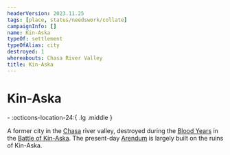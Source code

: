 ```yaml
---
headerVersion: 2023.11.25
tags: [place, status/needswork/collate]
campaignInfo: []
name: Kin-Aska
typeOf: settlement
typeOfAlias: city
destroyed: 1
whereabouts: Chasa River Valley
title: Kin-Aska
---
```

# Kin-Aska
<div class="grid cards ext-narrow-margin ext-one-column" markdown>
-  
    :octicons-location-24:{ .lg .middle }   
</div>


A former city in the [Chasa](<../../../chasa-nahadi-watershed/rivers/chasa.md>) river valley, destroyed during the [Blood Years](<../../../../events/1500s/blood-years.md>) in the [Battle of Kin-Aska](<../../../../events/1500s/battle-of-kin-aska.md>). The present-day [Arendum](<./arendum.md>) is largely built on the ruins of Kin-Aska.



